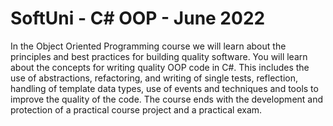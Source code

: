 # SoftUni - C# OOP - June 2022


In the Object Oriented Programming course we will learn about the principles and best practices for building quality software. You will learn about the concepts for writing quality OOP code in C#. This includes the use of abstractions, refactoring, and writing of single tests, reflection, handling of template data types, use of events and techniques and tools to improve the quality of the code. The course ends with the development and protection of a practical course project and a practical exam.
